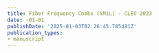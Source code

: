 ```yaml
---
title: Fiber Frequency Combs (SM1L) - CLEO 2023
date: -01-01
publishDate: '2025-01-03T02:26:45.785481Z'
publication_types:
- manuscript
---
```

